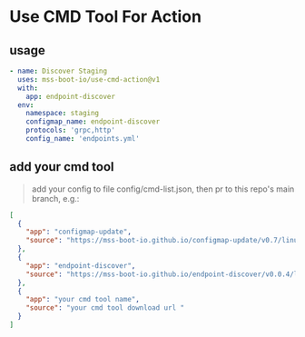 # Use CMD Tool For Action

## usage

```yaml
- name: Discover Staging
  uses: mss-boot-io/use-cmd-action@v1
  with:
    app: endpoint-discover
  env:
    namespace: staging
    configmap_name: endpoint-discover
    protocols: 'grpc,http'
    config_name: 'endpoints.yml'
```

## add your cmd tool

> add your config to file config/cmd-list.json, then pr to this repo's main branch, e.g.:

```json
[
  {
    "app": "configmap-update",
    "source": "https://mss-boot-io.github.io/configmap-update/v0.7/linux_amd64"
  },
  {
    "app": "endpoint-discover",
    "source": "https://mss-boot-io.github.io/endpoint-discover/v0.0.4/linux_amd64"
  },
  {
    "app": "your cmd tool name",
    "source": "your cmd tool download url "
  }
]
```
